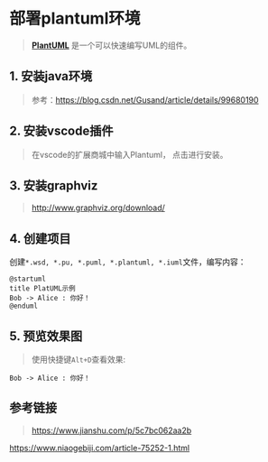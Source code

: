 
# 部署plantuml环境
> [**PlantUML**](http://plantuml.com/zh/) 是一个可以快速编写UML的组件。 

## 1. 安装java环境
> 参考：https://blog.csdn.net/Gusand/article/details/99680190




## 2. 安装vscode插件
> 在vscode的扩展商城中输入Plantuml， 点击进行安装。



## 3. 安装graphviz
> http://www.graphviz.org/download/



## 4. 创建项目
创建`*.wsd, *.pu, *.puml, *.plantuml, *.iuml`文件，编写内容：
```uml
@startuml
title PlatUML示例
Bob -> Alice : 你好！
@enduml
```



## 5. 预览效果图

> 使用快捷键`Alt+D`查看效果:


```sequence
Bob -> Alice : 你好！
```

## 参考链接
> https://www.jianshu.com/p/5c7bc062aa2b 

https://www.niaogebiji.com/article-75252-1.html




